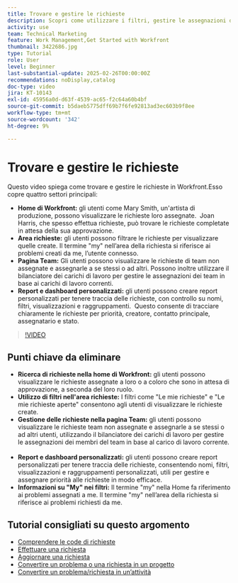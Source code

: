 ```yaml
---
title: Trovare e gestire le richieste
description: Scopri come utilizzare i filtri, gestire le assegnazioni dei team, creare report e dashboard personalizzati e chiarire il significato di _my_ in contesti diversi per una gestione efficace delle richieste.
activity: use
team: Technical Marketing
feature: Work Management,Get Started with Workfront
thumbnail: 3422686.jpg
type: Tutorial
role: User
level: Beginner
last-substantial-update: 2025-02-26T00:00:00Z
recommendations: noDisplay,catalog
doc-type: video
jira: KT-10143
exl-id: 45956a0d-d63f-4539-ac65-f2c64a60b4bf
source-git-commit: b5daeb5775dff69b7f6fe92813ad3ec603b9f8ee
workflow-type: tm+mt
source-wordcount: '342'
ht-degree: 9%

---
```


# Trovare e gestire le richieste

Questo video spiega come trovare e gestire le richieste in Workfront. &#x200B; Esso copre quattro settori principali:

* **Home di Workfront:** gli utenti come Mary Smith, un&#39;artista di produzione, possono visualizzare le richieste loro assegnate. &#x200B; Joan Harris, che spesso effettua richieste, può trovare le richieste completate in attesa della sua approvazione. &#x200B;
* **Area richieste:** gli utenti possono filtrare le richieste per visualizzare quelle create.&#x200B; Il termine &quot;my&quot; nell’area della richiesta si riferisce ai problemi creati da me, l’utente connesso. &#x200B;
* **Pagina Team:** Gli utenti possono visualizzare le richieste di team non assegnate e assegnarle a se stessi o ad altri. &#x200B; Possono inoltre utilizzare il bilanciatore dei carichi di lavoro per gestire le assegnazioni dei team in base ai carichi di lavoro correnti. &#x200B;
* **Report e dashboard personalizzati:** gli utenti possono creare report personalizzati per tenere traccia delle richieste, con controllo su nomi, filtri, visualizzazioni e raggruppamenti. &#x200B; Questo consente di tracciare chiaramente le richieste per priorità, creatore, contatto principale, assegnatario e stato. &#x200B;


>[!VIDEO](https://video.tv.adobe.com/v/3422686/?quality=12&learn=on&enablevpops)

## Punti chiave da eliminare

* **Ricerca di richieste nella home di Workfront:** gli utenti possono visualizzare le richieste assegnate a loro o a coloro che sono in attesa di approvazione, a seconda del loro ruolo. &#x200B;
* **Utilizzo di filtri nell&#39;area richieste:** I filtri come &quot;Le mie richieste&quot; e &quot;Le mie richieste aperte&quot; consentono agli utenti di visualizzare le richieste create. &#x200B;
* **Gestione delle richieste nella pagina Team:** gli utenti possono visualizzare le richieste team non assegnate e assegnarle a se stessi o ad altri utenti, utilizzando il bilanciatore dei carichi di lavoro per gestire le assegnazioni dei membri del team in base al carico di lavoro corrente. &#x200B;
* **Report e dashboard personalizzati:** gli utenti possono creare report personalizzati per tenere traccia delle richieste, consentendo nomi, filtri, visualizzazioni e raggruppamenti personalizzati, utili per gestire e assegnare priorità alle richieste in modo efficace. &#x200B;
* **Informazioni su &quot;My&quot; nei filtri:** Il termine &quot;my&quot; nella Home fa riferimento ai problemi assegnati a me. Il termine &quot;my&quot; nell’area della richiesta si riferisce ai problemi richiesti da me. &#x200B;


## Tutorial consigliati su questo argomento

* [Comprendere le code di richieste](/help/manage-work/request-queues/understand-request-queues.md)
* [Effettuare una richiesta](/help/manage-work/issues-requests/make-a-request.md)
* [Aggiornare una richiesta](/help/manage-work/issues-requests/update-a-request.md)
* [Convertire un problema o una richiesta in un progetto](/help/manage-work/issues-requests/create-a-project-from-a-request.md)
* [Convertire un problema/richiesta in un’attività](/help/manage-work/issues-requests/convert-issues-to-other-work-items.md)

